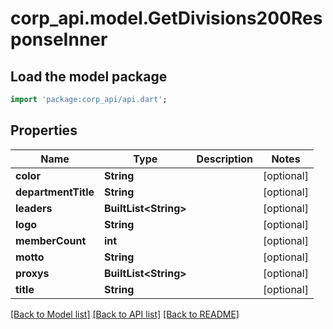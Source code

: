 # corp_api.model.GetDivisions200ResponseInner

## Load the model package
```dart
import 'package:corp_api/api.dart';
```

## Properties
Name | Type | Description | Notes
------------ | ------------- | ------------- | -------------
**color** | **String** |  | [optional] 
**departmentTitle** | **String** |  | [optional] 
**leaders** | **BuiltList&lt;String&gt;** |  | [optional] 
**logo** | **String** |  | [optional] 
**memberCount** | **int** |  | [optional] 
**motto** | **String** |  | [optional] 
**proxys** | **BuiltList&lt;String&gt;** |  | [optional] 
**title** | **String** |  | [optional] 

[[Back to Model list]](../README.md#documentation-for-models) [[Back to API list]](../README.md#documentation-for-api-endpoints) [[Back to README]](../README.md)


